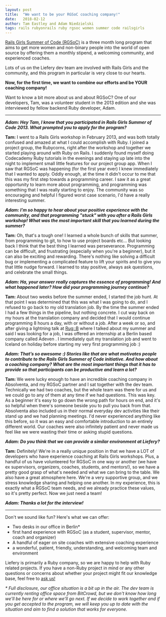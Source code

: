 ```yaml
---
layout: post
title:  "We want to be your RGSoC coaching company!"
date:   2018-02-12
author: Tam Eastley and Adam Niedzielski
tags: rails rubyonrails ruby rgsoc women summer code railsgirls
---
```


[Rails Girls Summer of Code (RGSoC)](https://railsgirlssummerofcode.org) is a three month long program that aims to get more women and non-binary people into the world of open source by offering them a monthly stipend, a welcoming community, and experienced coaches.

Lots of us on the Liefery dev team are involved with Rails Girls and the community, and this program in particular is very close to our hearts.

**Now, for the first time, we want to combine our efforts and be YOUR coaching company!**

Want to know a bit more about us and about RGSoC? One of our developers, Tam, was a volunteer student in the 2013 edition and she was interviewed by fellow backend Ruby developer, Adam.

------------------------------------------

_**Adam: Hey Tam, I know that you participated in Rails Girls Summer of Code 2013. What prompted you to apply for the program?**_

**Tam:** I went to a Rails Girls workshop in February 2013, and was both totally confused and amazed at what I could accomplish with Ruby. I joined a project group, the Rubycorns, right after the workshop and together we started playing around with Ruby on Rails. I suddenly found myself doing Codecademy Ruby tutorials in the evenings and staying up late into the night to implement small little features for our project group app. When I saw that RGSoC was happening (for the first year ever) I knew immediately that I wanted to apply. Oddly enough, at the time it didn't occur to me that this was my first step towards a programming career. I saw it as a great opportunity to learn more about programming, and programming was something that I was really starting to enjoy. The community was so encouraging and helpful I figured worst case scenario, I'd have a really interesting summer.

_**Adam: I’m so happy to hear about your positive experience with the community, and that programming "stuck" with you after a Rails Girls workshop! What was the most important skill that you learned during the summer?**_

**Tam:** Oh, that's a tough one! I learned a whole bunch of skills that summer, from programming to git, to how to use project boards etc... But looking back I think that the best thing I learned was perseverance. Programming can be difficult, and frustrating (especially when you're a beginner), but it can also be exciting and rewarding. There's nothing like solving a difficult bug or implementing a complicated feature to lift your spirits and to give you that little nudge forward. I learned to stay positive, always ask questions, and celebrate the small things.

_**Adam: Ha, your answer really captures the essence of programming! And what happened later? How did your programming journey continue?**_

**Tam:** About two weeks before the summer ended, I started the job hunt. At that point I was determined that this was what I was going to do, and I refused to go back to my old translation job. By the time the summer ended I had a few things in the pipeline, but nothing concrete. I cut way back on my hours at the translation company and decided that I would continue programming 8 hours a day, with or without a job. After a week or so, and after giving a lightning talk at [Rug::B](http://www.rug-b.de/) where I talked about my summer and said I was looking for a job, I was offered an internship at a Berlin based company called Adeven . I immediately quit my translation job and went to Iceland on holiday before starting my very first programming job :)

_**Adam: That’s so awesome :) Stories like that are what motivates people to contribute to the Rails Girls Summer of Code initiative. And how about a coaching company? What are the most important things that it has to provide so that participants can be productive and learn a lot?**_

**Tam:** We were lucky enough to have an incredible coaching company in Absolventa, and my RGSoC partner and I sat together with the dev team. Technically we had two coaches, but the whole team was there for us and we could go to any of them at any time if we had questions. This was key. As a beginner it's easy to go down the wrong path for hours on end, and it's so helpful when there's someone beside you to pull you back from that. Absolventa also included us in their normal everyday dev activities like their stand up and we had planning meetings. I'd never experienced anything like this before, so it was an easy and comfortable introduction to an entirely different world. Our coaches were also infinitely patient and never made us feel like we were wasting their time or asking stupid questions.

_**Adam: Do you think that we can provide a similar environment at Liefery?**_

**Tam:** Definitely! We're in a really unique position in that we have a LOT of developers who have experience coaching at Rails Girls workshops. Plus, a handful of us have volunteered for RGSoC in one way or another (we have ex supervisors, organizers, coaches, students, and mentors!), so we have a pretty good grasp of what's needed and what we can bring to the table. We also have a great atmosphere here. We're a very supportive group, and we stress knowledge sharing and helping one another. In my experience, this is exactly what a RGSoC team needs, and we already practice these values, so it's pretty perfect. Now we just need a team!

_**Adam: Thanks a lot for the interview!**_

------------------------------------------

Don't we sound like fun? Here's what we can offer:
* Two desks in our office in Berlin*
* first hand experience with RGSoC (as a student, supervisor, mentor, coach and organizer)
* A handful of eager on site coaches with extensive coaching experience
* a wonderful, patient, friendly, understanding, and welcoming team and environment

Liefery is primarily a Ruby company, so we are happy to help with Ruby related projects. If you have a non-Ruby project in mind or any other questions or concerns about whether your project might fit our knowledge base, feel free to [ask us!](mailto:tam@liefery.com)


_* Full disclosure, our office situation is a bit up in the air. The dev team is currently renting office space from BitCrowd, but we don't know how long we'll be here for or where we'll go next. If we decide to work together and if you get accepted to the program, we will keep you up to date with the situation and aim to find a solution that works for everyone._